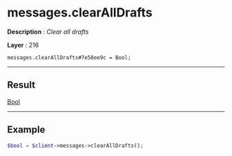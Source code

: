 # messages.clearAllDrafts

**Description** : *Clear all drafts*

**Layer** : 216

```tl
messages.clearAllDrafts#7e58ee9c = Bool;
```

---

## Result

[Bool](type/Bool)

---

## Example

```php
$bool = $client->messages->clearAllDrafts();
```